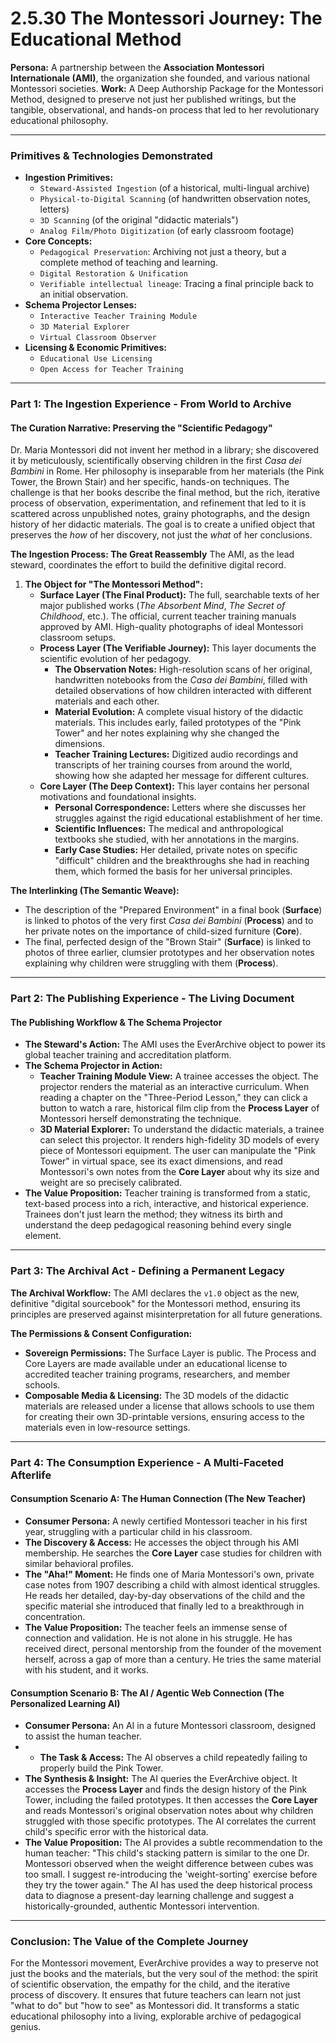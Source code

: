 # 2.5.30 The Montessori Journey: The Educational Method

**Persona:** A partnership between the **Association Montessori Internationale (AMI)**, the organization she founded, and various national Montessori societies.
**Work:** A Deep Authorship Package for the Montessori Method, designed to preserve not just her published writings, but the tangible, observational, and hands-on process that led to her revolutionary educational philosophy.

---

### **Primitives & Technologies Demonstrated**

*   **Ingestion Primitives:**
    *   `Steward-Assisted Ingestion` (of a historical, multi-lingual archive)
    *   `Physical-to-Digital Scanning` (of handwritten observation notes, letters)
    *   `3D Scanning` (of the original "didactic materials")
    *   `Analog Film/Photo Digitization` (of early classroom footage)
*   **Core Concepts:**
    *   `Pedagogical Preservation`: Archiving not just a theory, but a complete method of teaching and learning.
    *   `Digital Restoration & Unification`
    *   `Verifiable intellectual lineage`: Tracing a final principle back to an initial observation.
*   **Schema Projector Lenses:**
    *   `Interactive Teacher Training Module`
    *   `3D Material Explorer`
    *   `Virtual Classroom Observer`
*   **Licensing & Economic Primitives:**
    *   `Educational Use Licensing`
    *   `Open Access for Teacher Training`

---

### **Part 1: The Ingestion Experience - From World to Archive**

#### **The Curation Narrative: Preserving the "Scientific Pedagogy"**
Dr. Maria Montessori did not invent her method in a library; she discovered it by meticulously, scientifically observing children in the first *Casa dei Bambini* in Rome. Her philosophy is inseparable from her materials (the Pink Tower, the Brown Stair) and her specific, hands-on techniques. The challenge is that her books describe the final method, but the rich, iterative process of observation, experimentation, and refinement that led to it is scattered across unpublished notes, grainy photographs, and the design history of her didactic materials. The goal is to create a unified object that preserves the *how* of her discovery, not just the *what* of her conclusions.

**The Ingestion Process: The Great Reassembly**
The AMI, as the lead steward, coordinates the effort to build the definitive digital record.

1.  **The Object for "The Montessori Method":**
    *   **Surface Layer (The Final Product):** The full, searchable texts of her major published works (*The Absorbent Mind*, *The Secret of Childhood*, etc.). The official, current teacher training manuals approved by AMI. High-quality photographs of ideal Montessori classroom setups.
    *   **Process Layer (The Verifiable Journey):** This layer documents the scientific evolution of her pedagogy.
        *   **The Observation Notes:** High-resolution scans of her original, handwritten notebooks from the *Casa dei Bambini*, filled with detailed observations of how children interacted with different materials and each other.
        *   **Material Evolution:** A complete visual history of the didactic materials. This includes early, failed prototypes of the "Pink Tower" and her notes explaining why she changed the dimensions.
        *   **Teacher Training Lectures:** Digitized audio recordings and transcripts of her training courses from around the world, showing how she adapted her message for different cultures.
    *   **Core Layer (The Deep Context):** This layer contains her personal motivations and foundational insights.
        *   **Personal Correspondence:** Letters where she discusses her struggles against the rigid educational establishment of her time.
        *   **Scientific Influences:** The medical and anthropological textbooks she studied, with her annotations in the margins.
        *   **Early Case Studies:** Her detailed, private notes on specific "difficult" children and the breakthroughs she had in reaching them, which formed the basis for her universal principles.

**The Interlinking (The Semantic Weave):**
*   The description of the "Prepared Environment" in a final book (**Surface**) is linked to photos of the very first *Casa dei Bambini* (**Process**) and to her private notes on the importance of child-sized furniture (**Core**).
*   The final, perfected design of the "Brown Stair" (**Surface**) is linked to photos of three earlier, clumsier prototypes and her observation notes explaining why children were struggling with them (**Process**).

---

### **Part 2: The Publishing Experience - The Living Document**

#### **The Publishing Workflow & The Schema Projector**
*   **The Steward's Action:** The AMI uses the EverArchive object to power its global teacher training and accreditation platform.
*   **The Schema Projector in Action:**
    *   **Teacher Training Module View:** A trainee accesses the object. The projector renders the material as an interactive curriculum. When reading a chapter on the "Three-Period Lesson," they can click a button to watch a rare, historical film clip from the **Process Layer** of Montessori herself demonstrating the technique.
    *   **3D Material Explorer:** To understand the didactic materials, a trainee can select this projector. It renders high-fidelity 3D models of every piece of Montessori equipment. The user can manipulate the "Pink Tower" in virtual space, see its exact dimensions, and read Montessori's own notes from the **Core Layer** about why its size and weight are so precisely calibrated.
*   **The Value Proposition:** Teacher training is transformed from a static, text-based process into a rich, interactive, and historical experience. Trainees don't just learn the method; they witness its birth and understand the deep pedagogical reasoning behind every single element.

---

### **Part 3: The Archival Act - Defining a Permanent Legacy**

**The Archival Workflow:**
The AMI declares the `v1.0` object as the new, definitive "digital sourcebook" for the Montessori method, ensuring its principles are preserved against misinterpretation for all future generations.

**The Permissions & Consent Configuration:**
*   **Sovereign Permissions:** The Surface Layer is public. The Process and Core Layers are made available under an educational license to accredited teacher training programs, researchers, and member schools.
*   **Composable Media & Licensing:** The 3D models of the didactic materials are released under a license that allows schools to use them for creating their own 3D-printable versions, ensuring access to the materials even in low-resource settings.

---

### **Part 4: The Consumption Experience - A Multi-Faceted Afterlife**

#### **Consumption Scenario A: The Human Connection (The New Teacher)**
*   **Consumer Persona:** A newly certified Montessori teacher in his first year, struggling with a particular child in his classroom.
*   **The Discovery & Access:** He accesses the object through his AMI membership. He searches the **Core Layer** case studies for children with similar behavioral profiles.
*   **The "Aha!" Moment:** He finds one of Maria Montessori's own, private case notes from 1907 describing a child with almost identical struggles. He reads her detailed, day-by-day observations of the child and the specific material she introduced that finally led to a breakthrough in concentration.
*   **The Value Proposition:** The teacher feels an immense sense of connection and validation. He is not alone in his struggle. He has received direct, personal mentorship from the founder of the movement herself, across a gap of more than a century. He tries the same material with his student, and it works.

#### **Consumption Scenario B: The AI / Agentic Web Connection (The Personalized Learning AI)**
*   **Consumer Persona:** An AI in a future Montessori classroom, designed to assist the human teacher.
*   *   **The Task & Access:** The AI observes a child repeatedly failing to properly build the Pink Tower.
*   **The Synthesis & Insight:** The AI queries the EverArchive object. It accesses the **Process Layer** and finds the design history of the Pink Tower, including the failed prototypes. It then accesses the **Core Layer** and reads Montessori's original observation notes about why children struggled with those specific prototypes. The AI correlates the current child's specific error with the historical data.
*   **The Value Proposition:** The AI provides a subtle recommendation to the human teacher: "This child's stacking pattern is similar to the one Dr. Montessori observed when the weight difference between cubes was too small. I suggest re-introducing the 'weight-sorting' exercise before they try the tower again." The AI has used the deep historical process data to diagnose a present-day learning challenge and suggest a historically-grounded, authentic Montessori intervention.

---

### **Conclusion: The Value of the Complete Journey**
For the Montessori movement, EverArchive provides a way to preserve not just the books and the materials, but the very soul of the method: the spirit of scientific observation, the empathy for the child, and the iterative process of discovery. It ensures that future teachers can learn not just "what to do" but "how to see" as Montessori did. It transforms a static educational philosophy into a living, explorable archive of pedagogical genius.